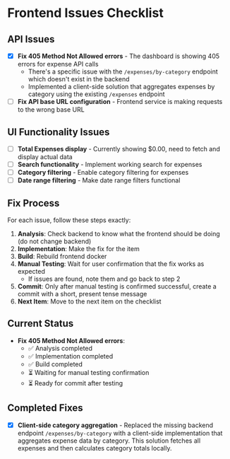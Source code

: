 # Frontend Issues Checklist

## API Issues
- [x] **Fix 405 Method Not Allowed errors** - The dashboard is showing 405 errors for expense API calls
  - There's a specific issue with the `/expenses/by-category` endpoint which doesn't exist in the backend
  - Implemented a client-side solution that aggregates expenses by category using the existing `/expenses` endpoint
- [ ] **Fix API base URL configuration** - Frontend service is making requests to the wrong base URL

## UI Functionality Issues
- [ ] **Total Expenses display** - Currently showing $0.00, need to fetch and display actual data
- [ ] **Search functionality** - Implement working search for expenses
- [ ] **Category filtering** - Enable category filtering for expenses
- [ ] **Date range filtering** - Make date range filters functional

## Fix Process
For each issue, follow these steps exactly:

1. **Analysis**: Check backend to know what the frontend should be doing (do not change backend)
2. **Implementation**: Make the fix for the item
3. **Build**: Rebuild frontend docker
4. **Manual Testing**: Wait for user confirmation that the fix works as expected
   - If issues are found, note them and go back to step 2
5. **Commit**: Only after manual testing is confirmed successful, create a commit with a short, present tense message
6. **Next Item**: Move to the next item on the checklist

## Current Status
- **Fix 405 Method Not Allowed errors**: 
  - ✅ Analysis completed
  - ✅ Implementation completed
  - ✅ Build completed
  - ⏳ Waiting for manual testing confirmation
  - ⏳ Ready for commit after testing

## Completed Fixes
- [x] **Client-side category aggregation** - Replaced the missing backend endpoint `/expenses/by-category` with a client-side implementation that aggregates expense data by category. This solution fetches all expenses and then calculates category totals locally. 